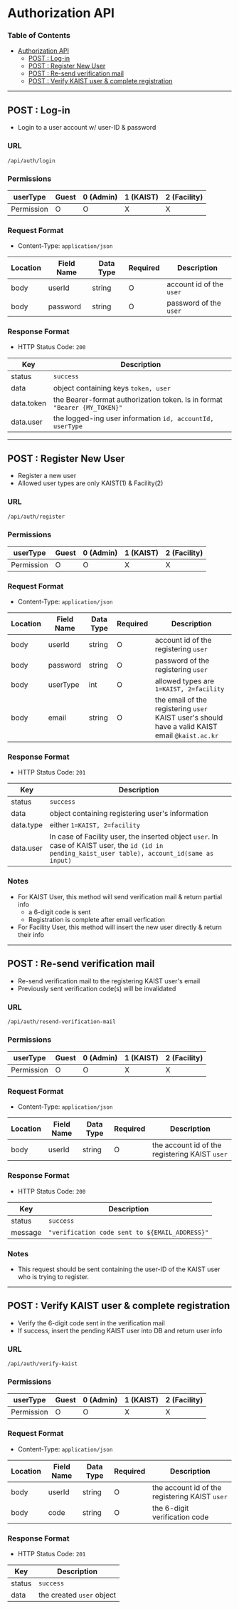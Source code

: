 # Authorization API

### Table of Contents

- [Authorization API](#authorization-api)
  - [POST : Log-in](#post--log-in)
  - [POST : Register New User](#post--register-new-user)
  - [POST : Re-send verification mail](#post--re-send-verification-mail)
  - [POST : Verify KAIST user \& complete registration](#post--verify-kaist-user--complete-registration)

---

## POST : Log-in
- Login to a user account w/ user-ID & password

### URL
`/api/auth/login`

### Permissions

| userType | Guest | 0 (Admin) | 1 (KAIST) | 2 (Facility) |
| --- | --- | --- | --- | --- |
| Permission | O | O | X | X |

### Request Format
- Content-Type: `application/json`

| Location | Field Name | Data Type | Required | Description |
| --- | --- | --- | --- | --- |
| body | userId | string | O | account id of the `user` |
| body | password | string | O | password of the `user` |

### Response Format
- HTTP Status Code: `200`

| Key | Description |
| --- | --- |
| status | `success` |
| data | object containing keys `token, user` |
| data.token | the Bearer-format authorization token. Is in format `"Bearer {MY_TOKEN}"` |
| data.user | the logged-ing user information `id, accountId, userType` |

---

## POST : Register New User
- Register a new user
- Allowed user types are only KAIST(1) & Facility(2)

### URL
`/api/auth/register`

### Permissions

| userType | Guest | 0 (Admin) | 1 (KAIST) | 2 (Facility) |
| --- | --- | --- | --- | --- |
| Permission | O | O | X | X |

### Request Format
- Content-Type: `application/json`

| Location | Field Name | Data Type | Required | Description |
| --- | --- | --- | --- | --- |
| body | userId | string | O | account id of the registering `user` |
| body | password | string | O | password of the registering `user` |
| body | userType | int | O | allowed types are `1=KAIST, 2=facility` |
| body | email | string | O | the email of the registering `user` KAIST user's should have a valid KAIST email `@kaist.ac.kr` |

### Response Format
- HTTP Status Code: `201`

| Key | Description |
| --- | --- |
| status | `success` |
| data | object containing registering user's information |
| data.type | either `1=KAIST, 2=facility` |
| data.user | In case of Facility user, the inserted object `user`. In case of KAIST user, the `id (id in pending_kaist_user table), account_id(same as input)` | 

### Notes
- For KAIST User, this method will send verification mail & return partial info
  - a 6-digit code is sent
  - Registration is complete after email verfication
- For Facility User, this method will insert the new user directly & return their info

---

## POST : Re-send verification mail
- Re-send verification mail to the registering KAIST user's email
- Previously sent verification code(s) will be invalidated

### URL
`/api/auth/resend-verification-mail`

### Permissions

| userType | Guest | 0 (Admin) | 1 (KAIST) | 2 (Facility) |
| --- | --- | --- | --- | --- |
| Permission | O | O | X | X |

### Request Format
- Content-Type: `application/json`

| Location | Field Name | Data Type | Required | Description |
| --- | --- | --- | --- | --- |
| body | userId | string | O | the account id of the registering KAIST `user` |

### Response Format
- HTTP Status Code: `200`

| Key | Description |
| --- | --- |
| status | `success` |
| message | `"verification code sent to ${EMAIL_ADDRESS}"` |

### Notes
- This request should be sent containing the user-ID of the KAIST user who is trying to register.

---

## POST : Verify KAIST user & complete registration
- Verify the 6-digit code sent in the verification mail
- If success, insert the pending KAIST user into DB and return user info

### URL
`/api/auth/verify-kaist`

### Permissions

| userType | Guest | 0 (Admin) | 1 (KAIST) | 2 (Facility) |
| --- | --- | --- | --- | --- |
| Permission | O | O | X | X |

### Request Format
- Content-Type: `application/json`

| Location | Field Name | Data Type | Required | Description |
| --- | --- | --- | --- | --- |
| body | userId | string | O | the account id of the registering KAIST `user` |
| body | code | string | O | the 6-digit verification code |

### Response Format
- HTTP Status Code: `201`

| Key | Description |
| --- | --- |
| status | `success` |
| data | the created `user` object |
